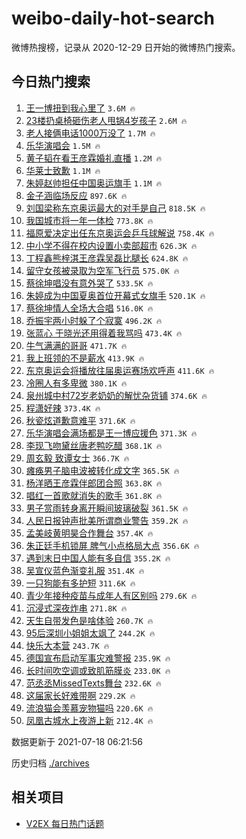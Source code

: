 # weibo-daily-hot-search

微博热搜榜，记录从 2020-12-29 日开始的微博热门搜索。

## 今日热门搜索

<!-- BEGIN -->

1. [王一博扭到我心里了](https://s.weibo.com/weibo?q=%23%E7%8E%8B%E4%B8%80%E5%8D%9A%E6%89%AD%E5%88%B0%E6%88%91%E5%BF%83%E9%87%8C%E4%BA%86%23&Refer=top) `3.6M 🔥`
1. [23楼扔桌椅砸伤老人甩锅4岁孩子](https://s.weibo.com/weibo?q=%2323%E6%A5%BC%E6%89%94%E6%A1%8C%E6%A4%85%E7%A0%B8%E4%BC%A4%E8%80%81%E4%BA%BA%E7%94%A9%E9%94%854%E5%B2%81%E5%AD%A9%E5%AD%90%23&Refer=top) `2.6M 🔥`
1. [老人接俩电话1000万没了](https://s.weibo.com/weibo?q=%23%E8%80%81%E4%BA%BA%E6%8E%A5%E4%BF%A9%E7%94%B5%E8%AF%9D1000%E4%B8%87%E6%B2%A1%E4%BA%86%23&Refer=top) `1.7M 🔥`
1. [乐华演唱会](https://s.weibo.com/weibo?q=%23%E4%B9%90%E5%8D%8E%E6%BC%94%E5%94%B1%E4%BC%9A%23&Refer=top) `1.5M 🔥`
1. [黄子韬在看王彦霖婚礼直播](https://s.weibo.com/weibo?q=%23%E9%BB%84%E5%AD%90%E9%9F%AC%E5%9C%A8%E7%9C%8B%E7%8E%8B%E5%BD%A6%E9%9C%96%E5%A9%9A%E7%A4%BC%E7%9B%B4%E6%92%AD%23&Refer=top) `1.2M 🔥`
1. [华莱士致歉](https://s.weibo.com/weibo?q=%23%E5%8D%8E%E8%8E%B1%E5%A3%AB%E8%87%B4%E6%AD%89%23&Refer=top) `1.1M 🔥`
1. [朱婷赵帅担任中国奥运旗手](https://s.weibo.com/weibo?q=%23%E6%9C%B1%E5%A9%B7%E8%B5%B5%E5%B8%85%E6%8B%85%E4%BB%BB%E4%B8%AD%E5%9B%BD%E5%A5%A5%E8%BF%90%E6%97%97%E6%89%8B%23&Refer=top) `1.1M 🔥`
1. [金子涵临场反应](https://s.weibo.com/weibo?q=%23%E9%87%91%E5%AD%90%E6%B6%B5%E4%B8%B4%E5%9C%BA%E5%8F%8D%E5%BA%94%23&Refer=top) `897.6K 🔥`
1. [刘国梁称东京奥运最大的对手是自己](https://s.weibo.com/weibo?q=%23%E5%88%98%E5%9B%BD%E6%A2%81%E7%A7%B0%E4%B8%9C%E4%BA%AC%E5%A5%A5%E8%BF%90%E6%9C%80%E5%A4%A7%E7%9A%84%E5%AF%B9%E6%89%8B%E6%98%AF%E8%87%AA%E5%B7%B1%23&Refer=top) `818.5K 🔥`
1. [我国城市将一年一体检](https://s.weibo.com/weibo?q=%23%E6%88%91%E5%9B%BD%E5%9F%8E%E5%B8%82%E5%B0%86%E4%B8%80%E5%B9%B4%E4%B8%80%E4%BD%93%E6%A3%80%23&Refer=top) `773.8K 🔥`
1. [福原爱决定出任东京奥运会乒乓球解说](https://s.weibo.com/weibo?q=%23%E7%A6%8F%E5%8E%9F%E7%88%B1%E5%86%B3%E5%AE%9A%E5%87%BA%E4%BB%BB%E4%B8%9C%E4%BA%AC%E5%A5%A5%E8%BF%90%E4%BC%9A%E4%B9%92%E4%B9%93%E7%90%83%E8%A7%A3%E8%AF%B4%23&Refer=top) `758.4K 🔥`
1. [中小学不得在校内设置小卖部超市](https://s.weibo.com/weibo?q=%23%E4%B8%AD%E5%B0%8F%E5%AD%A6%E4%B8%8D%E5%BE%97%E5%9C%A8%E6%A0%A1%E5%86%85%E8%AE%BE%E7%BD%AE%E5%B0%8F%E5%8D%96%E9%83%A8%E8%B6%85%E5%B8%82%23&Refer=top) `626.3K 🔥`
1. [丁程鑫熊梓淇王彦霖吴磊比腿长](https://s.weibo.com/weibo?q=%23%E4%B8%81%E7%A8%8B%E9%91%AB%E7%86%8A%E6%A2%93%E6%B7%87%E7%8E%8B%E5%BD%A6%E9%9C%96%E5%90%B4%E7%A3%8A%E6%AF%94%E8%85%BF%E9%95%BF%23&Refer=top) `624.8K 🔥`
1. [留守女孩被录取为空军飞行员](https://s.weibo.com/weibo?q=%23%E7%95%99%E5%AE%88%E5%A5%B3%E5%AD%A9%E8%A2%AB%E5%BD%95%E5%8F%96%E4%B8%BA%E7%A9%BA%E5%86%9B%E9%A3%9E%E8%A1%8C%E5%91%98%23&Refer=top) `575.0K 🔥`
1. [蔡徐坤唱没有意外哭了](https://s.weibo.com/weibo?q=%23%E8%94%A1%E5%BE%90%E5%9D%A4%E5%94%B1%E6%B2%A1%E6%9C%89%E6%84%8F%E5%A4%96%E5%93%AD%E4%BA%86%23&Refer=top) `533.5K 🔥`
1. [朱婷成为中国夏奥首位开幕式女旗手](https://s.weibo.com/weibo?q=%23%E6%9C%B1%E5%A9%B7%E6%88%90%E4%B8%BA%E4%B8%AD%E5%9B%BD%E5%A4%8F%E5%A5%A5%E9%A6%96%E4%BD%8D%E5%BC%80%E5%B9%95%E5%BC%8F%E5%A5%B3%E6%97%97%E6%89%8B%23&Refer=top) `520.1K 🔥`
1. [蔡徐坤情人全场大合唱](https://s.weibo.com/weibo?q=%23%E8%94%A1%E5%BE%90%E5%9D%A4%E6%83%85%E4%BA%BA%E5%85%A8%E5%9C%BA%E5%A4%A7%E5%90%88%E5%94%B1%23&Refer=top) `516.0K 🔥`
1. [乔振宇两小时躲了个寂寞](https://s.weibo.com/weibo?q=%23%E4%B9%94%E6%8C%AF%E5%AE%87%E4%B8%A4%E5%B0%8F%E6%97%B6%E8%BA%B2%E4%BA%86%E4%B8%AA%E5%AF%82%E5%AF%9E%23&Refer=top) `496.2K 🔥`
1. [张蓝心 于晓光还用得着我骂吗](https://s.weibo.com/weibo?q=%E5%BC%A0%E8%93%9D%E5%BF%83%20%E4%BA%8E%E6%99%93%E5%85%89%E8%BF%98%E7%94%A8%E5%BE%97%E7%9D%80%E6%88%91%E9%AA%82%E5%90%97&Refer=top) `473.4K 🔥`
1. [牛气满满的哥哥](https://s.weibo.com/weibo?q=%E7%89%9B%E6%B0%94%E6%BB%A1%E6%BB%A1%E7%9A%84%E5%93%A5%E5%93%A5&Refer=top) `471.7K 🔥`
1. [我上班领的不是薪水](https://s.weibo.com/weibo?q=%23%E6%88%91%E4%B8%8A%E7%8F%AD%E9%A2%86%E7%9A%84%E4%B8%8D%E6%98%AF%E8%96%AA%E6%B0%B4%23&Refer=top) `413.9K 🔥`
1. [东京奥运会将播放往届奥运赛场欢呼声](https://s.weibo.com/weibo?q=%23%E4%B8%9C%E4%BA%AC%E5%A5%A5%E8%BF%90%E4%BC%9A%E5%B0%86%E6%92%AD%E6%94%BE%E5%BE%80%E5%B1%8A%E5%A5%A5%E8%BF%90%E8%B5%9B%E5%9C%BA%E6%AC%A2%E5%91%BC%E5%A3%B0%23&Refer=top) `411.6K 🔥`
1. [冷圈人有多卑微](https://s.weibo.com/weibo?q=%23%E5%86%B7%E5%9C%88%E4%BA%BA%E6%9C%89%E5%A4%9A%E5%8D%91%E5%BE%AE%23&Refer=top) `380.1K 🔥`
1. [泉州城中村72岁老奶奶的解忧杂货铺](https://s.weibo.com/weibo?q=%23%E6%B3%89%E5%B7%9E%E5%9F%8E%E4%B8%AD%E6%9D%9172%E5%B2%81%E8%80%81%E5%A5%B6%E5%A5%B6%E7%9A%84%E8%A7%A3%E5%BF%A7%E6%9D%82%E8%B4%A7%E9%93%BA%23&Refer=top) `374.6K 🔥`
1. [程潇好辣](https://s.weibo.com/weibo?q=%23%E7%A8%8B%E6%BD%87%E5%A5%BD%E8%BE%A3%23&Refer=top) `373.4K 🔥`
1. [秋瓷炫道歉意难平](https://s.weibo.com/weibo?q=%23%E7%A7%8B%E7%93%B7%E7%82%AB%E9%81%93%E6%AD%89%E6%84%8F%E9%9A%BE%E5%B9%B3%23&Refer=top) `371.6K 🔥`
1. [乐华演唱会满场都是王一博应援色](https://s.weibo.com/weibo?q=%23%E4%B9%90%E5%8D%8E%E6%BC%94%E5%94%B1%E4%BC%9A%E6%BB%A1%E5%9C%BA%E9%83%BD%E6%98%AF%E7%8E%8B%E4%B8%80%E5%8D%9A%E5%BA%94%E6%8F%B4%E8%89%B2%23&Refer=top) `371.3K 🔥`
1. [李现飞吻黛丝唐老鸭吃醋](https://s.weibo.com/weibo?q=%23%E6%9D%8E%E7%8E%B0%E9%A3%9E%E5%90%BB%E9%BB%9B%E4%B8%9D%E5%94%90%E8%80%81%E9%B8%AD%E5%90%83%E9%86%8B%23&Refer=top) `368.1K 🔥`
1. [周玄毅 致谭女士](https://s.weibo.com/weibo?q=%E5%91%A8%E7%8E%84%E6%AF%85%20%E8%87%B4%E8%B0%AD%E5%A5%B3%E5%A3%AB&Refer=top) `366.7K 🔥`
1. [瘫痪男子脑电波被转化成文字](https://s.weibo.com/weibo?q=%23%E7%98%AB%E7%97%AA%E7%94%B7%E5%AD%90%E8%84%91%E7%94%B5%E6%B3%A2%E8%A2%AB%E8%BD%AC%E5%8C%96%E6%88%90%E6%96%87%E5%AD%97%23&Refer=top) `365.5K 🔥`
1. [杨洋晒王彦霖伴郎团合照](https://s.weibo.com/weibo?q=%23%E6%9D%A8%E6%B4%8B%E6%99%92%E7%8E%8B%E5%BD%A6%E9%9C%96%E4%BC%B4%E9%83%8E%E5%9B%A2%E5%90%88%E7%85%A7%23&Refer=top) `363.8K 🔥`
1. [唱红一首歌就消失的歌手](https://s.weibo.com/weibo?q=%23%E5%94%B1%E7%BA%A2%E4%B8%80%E9%A6%96%E6%AD%8C%E5%B0%B1%E6%B6%88%E5%A4%B1%E7%9A%84%E6%AD%8C%E6%89%8B%23&Refer=top) `361.8K 🔥`
1. [男子赏雨转身离开瞬间玻璃破裂](https://s.weibo.com/weibo?q=%23%E7%94%B7%E5%AD%90%E8%B5%8F%E9%9B%A8%E8%BD%AC%E8%BA%AB%E7%A6%BB%E5%BC%80%E7%9E%AC%E9%97%B4%E7%8E%BB%E7%92%83%E7%A0%B4%E8%A3%82%23&Refer=top) `361.5K 🔥`
1. [人民日报钟声批美所谓商业警告](https://s.weibo.com/weibo?q=%23%E4%BA%BA%E6%B0%91%E6%97%A5%E6%8A%A5%E9%92%9F%E5%A3%B0%E6%89%B9%E7%BE%8E%E6%89%80%E8%B0%93%E5%95%86%E4%B8%9A%E8%AD%A6%E5%91%8A%23&Refer=top) `359.2K 🔥`
1. [孟美岐黄明昊合作舞台](https://s.weibo.com/weibo?q=%23%E5%AD%9F%E7%BE%8E%E5%B2%90%E9%BB%84%E6%98%8E%E6%98%8A%E5%90%88%E4%BD%9C%E8%88%9E%E5%8F%B0%23&Refer=top) `357.4K 🔥`
1. [朱正廷手机锁屏 脾气小点格局大点](https://s.weibo.com/weibo?q=%E6%9C%B1%E6%AD%A3%E5%BB%B7%E6%89%8B%E6%9C%BA%E9%94%81%E5%B1%8F%20%E8%84%BE%E6%B0%94%E5%B0%8F%E7%82%B9%E6%A0%BC%E5%B1%80%E5%A4%A7%E7%82%B9&Refer=top) `356.6K 🔥`
1. [遇到末日中国人能有多自信](https://s.weibo.com/weibo?q=%23%E9%81%87%E5%88%B0%E6%9C%AB%E6%97%A5%E4%B8%AD%E5%9B%BD%E4%BA%BA%E8%83%BD%E6%9C%89%E5%A4%9A%E8%87%AA%E4%BF%A1%23&Refer=top) `355.2K 🔥`
1. [吴宣仪蓝色渐变礼服](https://s.weibo.com/weibo?q=%23%E5%90%B4%E5%AE%A3%E4%BB%AA%E8%93%9D%E8%89%B2%E6%B8%90%E5%8F%98%E7%A4%BC%E6%9C%8D%23&Refer=top) `351.4K 🔥`
1. [一只狗能有多护短](https://s.weibo.com/weibo?q=%23%E4%B8%80%E5%8F%AA%E7%8B%97%E8%83%BD%E6%9C%89%E5%A4%9A%E6%8A%A4%E7%9F%AD%23&Refer=top) `311.6K 🔥`
1. [青少年接种疫苗与成年人有区别吗](https://s.weibo.com/weibo?q=%23%E9%9D%92%E5%B0%91%E5%B9%B4%E6%8E%A5%E7%A7%8D%E7%96%AB%E8%8B%97%E4%B8%8E%E6%88%90%E5%B9%B4%E4%BA%BA%E6%9C%89%E5%8C%BA%E5%88%AB%E5%90%97%23&Refer=top) `279.6K 🔥`
1. [沉浸式深夜炸串](https://s.weibo.com/weibo?q=%23%E6%B2%89%E6%B5%B8%E5%BC%8F%E6%B7%B1%E5%A4%9C%E7%82%B8%E4%B8%B2%23&Refer=top) `271.8K 🔥`
1. [天生自带发色是啥体验](https://s.weibo.com/weibo?q=%23%E5%A4%A9%E7%94%9F%E8%87%AA%E5%B8%A6%E5%8F%91%E8%89%B2%E6%98%AF%E5%95%A5%E4%BD%93%E9%AA%8C%23&Refer=top) `260.7K 🔥`
1. [95后深圳小姐姐太飒了](https://s.weibo.com/weibo?q=%2395%E5%90%8E%E6%B7%B1%E5%9C%B3%E5%B0%8F%E5%A7%90%E5%A7%90%E5%A4%AA%E9%A3%92%E4%BA%86%23&Refer=top) `244.2K 🔥`
1. [快乐大本营](https://s.weibo.com/weibo?q=%E5%BF%AB%E4%B9%90%E5%A4%A7%E6%9C%AC%E8%90%A5&Refer=top) `243.7K 🔥`
1. [德国宣布启动军事灾难警报](https://s.weibo.com/weibo?q=%23%E5%BE%B7%E5%9B%BD%E5%AE%A3%E5%B8%83%E5%90%AF%E5%8A%A8%E5%86%9B%E4%BA%8B%E7%81%BE%E9%9A%BE%E8%AD%A6%E6%8A%A5%23&Refer=top) `235.9K 🔥`
1. [长时间吹空调或致肌筋膜炎](https://s.weibo.com/weibo?q=%23%E9%95%BF%E6%97%B6%E9%97%B4%E5%90%B9%E7%A9%BA%E8%B0%83%E6%88%96%E8%87%B4%E8%82%8C%E7%AD%8B%E8%86%9C%E7%82%8E%23&Refer=top) `233.0K 🔥`
1. [范丞丞MissedTexts舞台](https://s.weibo.com/weibo?q=%23%E8%8C%83%E4%B8%9E%E4%B8%9EMissedTexts%E8%88%9E%E5%8F%B0%23&Refer=top) `232.6K 🔥`
1. [这届家长好难带啊](https://s.weibo.com/weibo?q=%23%E8%BF%99%E5%B1%8A%E5%AE%B6%E9%95%BF%E5%A5%BD%E9%9A%BE%E5%B8%A6%E5%95%8A%23&Refer=top) `229.2K 🔥`
1. [流浪猫会羡慕宠物猫吗](https://s.weibo.com/weibo?q=%23%E6%B5%81%E6%B5%AA%E7%8C%AB%E4%BC%9A%E7%BE%A1%E6%85%95%E5%AE%A0%E7%89%A9%E7%8C%AB%E5%90%97%23&Refer=top) `220.6K 🔥`
1. [凤凰古城水上夜游上新](https://s.weibo.com/weibo?q=%23%E5%87%A4%E5%87%B0%E5%8F%A4%E5%9F%8E%E6%B0%B4%E4%B8%8A%E5%A4%9C%E6%B8%B8%E4%B8%8A%E6%96%B0%23&Refer=top) `212.4K 🔥`

数据更新于 2021-07-18 06:21:56

<!-- END -->

历史归档 [./archives](./archives)

## 相关项目

- [V2EX 每日热门话题](https://github.com/boojack/v2ex-daily-hot-topic)
